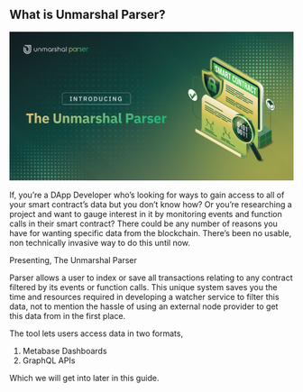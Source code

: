 ## What is Unmarshal Parser?

**![](../../images/parser/introduction/parser_introduction_banner.png)**

If, you’re a DApp Developer who’s looking for ways to gain access to all of your smart contract’s data but you don’t know how? Or you’re researching a project and want to gauge interest in it by monitoring events and function calls in their smart contract? There could be any number of reasons you have for wanting specific data from the blockchain. There’s been no usable, non technically invasive way to do this until now.

Presenting, The Unmarshal Parser

Parser allows a user to index or save all transactions relating to any contract filtered by its events or function calls. This unique system saves you the time and resources required in developing a watcher service to filter this data, not to mention the hassle of using an external node provider to get this data from in the first place.

The tool lets users access data in two formats,

1. Metabase Dashboards
2. GraphQL APIs

Which we will get into later in this guide.
